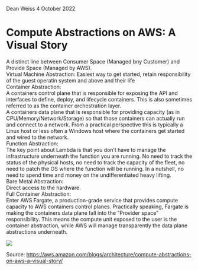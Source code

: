 Dean Weiss
4 October 2022

# Compute Abstractions on AWS: A Visual Story

<p> A distinct line between Consumer Space (Managed bny Customer) and Provide Space (Managed by AWS). 
<br>
 Virtual Machine Abstraction: Easiest way to get started, retain responsibility of the guest operatin system and above and their life
 <br>
 Container Abstraction: <br> 
 A containers control plane that is responsible for exposing the API and interfaces to define, deploy, and lifecycle containers. This is also sometimes referred to as the container orchestration layer.
 <br>
 A containers data plane that is responsible for providing capacity (as in CPU/Memory/Network/Storage) so that those containers can actually run and connect to a network. From a practical perspective this is typically a Linux host or less often a Windows host where the containers get started and wired to the network.
 <br>
 Function Abstraction: <br>
 The key point about Lambda is that you don’t have to manage the infrastructure underneath the function you are running. No need to track the status of the physical hosts, no need to track the capacity of the fleet, no need to patch the OS where the function will be running. In a nutshell, no need to spend time and money on the undifferentiated heavy lifting.
 <br>
 Bare Metal Abstraction: <br>
 Direct access to the hardware.
 <br>
 Full Container Abstraction: <br>
  Enter AWS Fargate, a production-grade service that provides compute capacity to AWS containers control planes. Practically speaking, Fargate is making the containers data plane fall into the “Provider space” responsibility. This means the compute unit exposed to the user is the container abstraction, while AWS will manage transparently the data plane abstractions underneath. 
</p>

<image src ="https://user-images.githubusercontent.com/100364917/193865837-b7016e87-dc57-4ac1-b372-320e519513ea.png">

 
 Source: https://aws.amazon.com/blogs/architecture/compute-abstractions-on-aws-a-visual-story/
